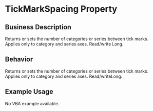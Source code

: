 # TickMarkSpacing Property

## Business Description
Returns or sets the number of categories or series between tick marks. Applies only to category and series axes. Read/write Long.

## Behavior
Returns or sets the number of categories or series between tick marks. Applies only to category and series axes. Read/writeLong.

## Example Usage
No VBA example available.
